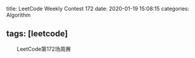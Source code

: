 title: LeetCode Weekly Contest 172
date: 2020-01-19 15:08:15
categories: Algorithm

tags: [leetcode]
---

　　LeetCode第172场周赛

<!-- more -->